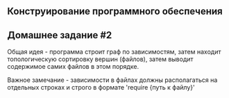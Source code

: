 ## Конструирование программного обеспечения
## Домашнее задание #2

Общая идея - программа строит граф по зависимостям, затем находит топологическую сортировку вершин (файлов), затем выводит содержимое самих файлов в этом порядке.

Важное замечание - зависимости в файлах должны располагаться на отдельных строках и строго в формате 'require {путь к файлу}'
